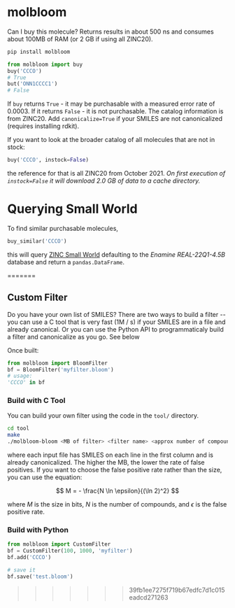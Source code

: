 # molbloom

Can I buy this molecule? Returns results in about 500 ns and consumes about 100MB of RAM (or 2 GB if using all ZINC20).

```sh
pip install molbloom
```

```py
from molbloom import buy
buy('CCCO')
# True
but('ONN1CCCC1')
# False
```

If `buy` returns `True` - it may be purchasable with a measured error rate of 0.0003. If it returns `False` - it is not purchasable.
The catalog information is from ZINC20. Add `canonicalize=True` if your SMILES are not canonicalized (requires installing rdkit).

If you want to look at the broader catalog of all molecules that are not in stock:
```py
buy('CCCO', instock=False)
```
the reference for that is all ZINC20 from October 2021. *On first execution of `instock=False` it will download 2.0 GB of data to a cache directory.*

# Querying Small World

To find similar purchasable molecules,
```py
buy_similar('CCCO')
```
this will query [ZINC Small World](https://sw.docking.org/) defaulting to the *Enamine REAL-22Q1-4.5B* database and return a `pandas.DataFrame`.

=======


## Custom Filter

Do you have your own list of SMILES? There are two ways to build a filter -- you can use a C tool that is very fast (1M / s) if your SMILES are in a file and already canonical. Or you can use the Python API to programmaticaly build a filter and canonicalize as you go. See below

Once built:

```py
from molbloom import BloomFilter
bf = BloomFilter('myfilter.bloom')
# usage:
'CCCO' in bf
```

### Build with C Tool

You can build your own filter using the code in the `tool/` directory.

```sh
cd tool
make
./molbloom-bloom <MB of filter> <filter name> <approx number of compounds> <input file 1> <input file 2> ...
```

where each input file has SMILES on each line in the first column and is already canonicalized. The higher the MB, the lower the rate of false positives. If you want to choose the false positive rate rather than the size, you can use the equation:

$$
M = - \frac{N \ln \epsilon}{(\ln 2)^2}
$$

where $M$ is the size in bits, $N$ is the number of compounds, and $\epsilon$ is the false positive rate.

### Build with Python

```py
from molbloom import CustomFilter
bf = CustomFilter(100, 1000, 'myfilter')
bf.add('CCCO')

# save it
bf.save('test.bloom')
```
>>>>>>> 39fb1ee7275f719b67edfc7d1c015eadcd271263
